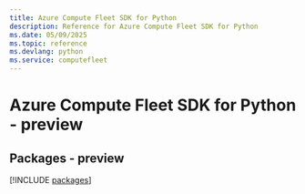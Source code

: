 ```yaml
---
title: Azure Compute Fleet SDK for Python
description: Reference for Azure Compute Fleet SDK for Python
ms.date: 05/09/2025
ms.topic: reference
ms.devlang: python
ms.service: computefleet
---
```

# Azure Compute Fleet SDK for Python - preview
## Packages - preview
[!INCLUDE [packages](compute-fleet-index.md)]